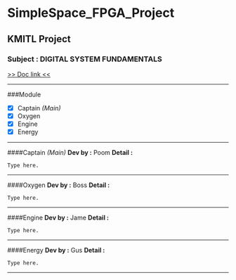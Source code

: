 # SimpleSpace_FPGA_Project
## KMITL Project 
### Subject : DIGITAL SYSTEM FUNDAMENTALS
[>> Doc link <<](https://docs.google.com/document/d/1DIjn9NmxT9zEZLMgX-6bvWZWvJfTBSLDGMcv3LghOM8/edit)

---
###Module
- [x] Captain *(Main)*
- [x] Oxygen 
- [x] Engine
- [x] Energy
---
####Captain *(Main)*
**Dev by :**  Poom
**Detail :**  
```
Type here.
```

---
####Oxygen
**Dev by :**  Boss
**Detail :**  
```
Type here.
```

---
####Engine
**Dev by :**  Jame
**Detail :**  
```
Type here.
```

---
####Energy
**Dev by :**  Gus
**Detail :**  
```
Type here.
```
---